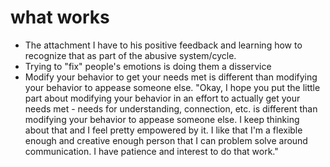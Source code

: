 # what works

* The attachment I have to his positive feedback and learning how to recognize that as part of the abusive system/cycle.
* Trying to "fix" people's emotions is doing them a disservice
* Modify your behavior to get your needs met is different than modifying your behavior to appease someone else. "Okay, I hope you put the little part about modifying your behavior in an effort to actually get your needs met - needs for understanding, connection, etc. is different than modifying your behavior to appease someone else. I keep thinking about that and I feel pretty empowered by it. I like that I'm a flexible enough and creative enough person that I can problem solve around communication. I have patience and interest to do that work."
